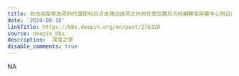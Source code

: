 ```yaml
---
title: 右击由菜单选项的托盘图标后点击弹出选项之外的任意位置后光标瞬移至屏幕中心附近区域
date: '2024-08-10'
linkTitle: https://bbs.deepin.org/en/post/276320
source: deepin_bbs
description:  深度之家 
disable_comments: true
---
```

NA
